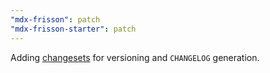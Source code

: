 ```yaml
---
"mdx-frisson": patch
"mdx-frisson-starter": patch
---
```


Adding [changesets](https://github.com/changesets/changesets) for versioning and `CHANGELOG` generation.
